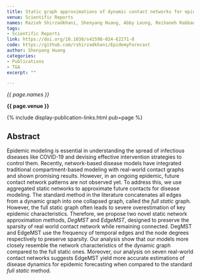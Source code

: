 ```yaml
---
title: Static graph approximations of dynamic contact networks for epidemic forecasting
venue: Scientific Reports
names: Razieh Shirzadkhani, Shenyang Huang, Abby Leung, Reihaneh Rabbany
tags:
- Scientific Reports
link: https://doi.org/10.1038/s41598-024-62271-0
code: https://github.com/rshirzadkhani/EpidemyForecast
author: Shenyang Huang
categories: 
- Publications
- TGA
excerpt: ""

---
```


*{{ page.names }}*

**{{ page.venue }}**

{% include display-publication-links.html pub=page %}

## Abstract

Epidemic modeling is essential in understanding the spread of infectious diseases like COVID-19 and devising effective intervention strategies to control them. Recently, network-based disease models have integrated traditional compartment-based modeling with real-world contact graphs and shown promising results. However, in an ongoing epidemic, future contact network patterns are not observed yet. To address this, we use aggregated static networks to approximate future contacts for disease modeling. The standard method in the literature concatenates all edges from a dynamic graph into one collapsed graph, called the *full static* graph. However, the full static graph often leads to severe overestimation of key epidemic characteristics. Therefore, we propose two novel static network approximation methods, *DegMST* and *EdgeMST*, designed to preserve the sparsity of real world contact network while remaining connected. DegMST and EdgeMST use the frequency of temporal edges and the node degrees respectively to preserve sparsity. Our analysis show that our models more closely resemble the network characteristics of the dynamic graph compared to the full static ones. Moreover, our analysis on seven real-world contact networks suggests EdgeMST yield more accurate estimations of disease dynamics for epidemic forecasting when compared to the standard *full static* method.